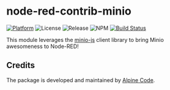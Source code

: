 # node-red-contrib-minio

[![Platform](https://img.shields.io/badge/platform-Node--RED-red)](https://nodered.org)
![License](https://img.shields.io/github/license/alpine-code/node-red-contrib-minio.svg)
![Release](https://img.shields.io/npm/v/node-red-contrib-minio-ac.svg)
![NPM](https://img.shields.io/npm/dm/node-red-contrib-minio-ac.svg)
[![Build Status](https://drone.alpine-code.com/api/badges/alpine-code/node-red-contrib-minio/status.svg)](https://drone.alpine-code.com/alpine-code/node-red-contrib-minio)

This module leverages the [minio-js](https://github.com/minio/minio-js) client library to bring Minio awesomeness to Node-RED!

## Credits

The package is developed and maintained by [Alpine Code](https://www.alpine-code.com/).